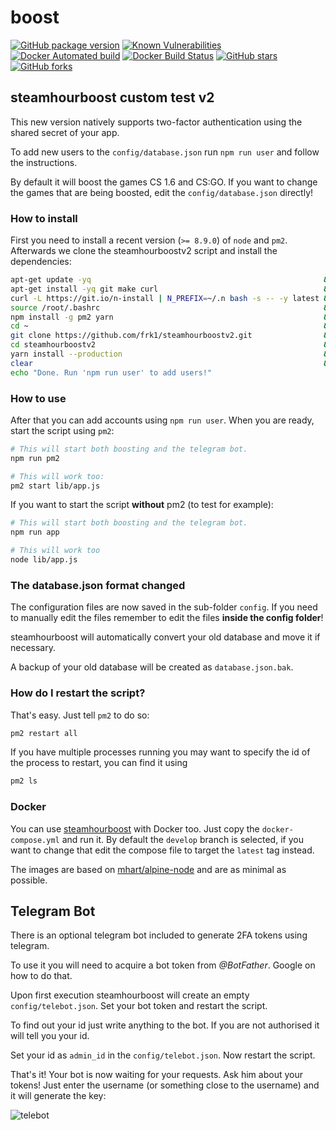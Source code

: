 # boost
[![GitHub package version](https://img.shields.io/github/package-json/v/frk1/steamhourboostv2.svg)](https://github.com/frk1/steamhourboostv2/tree/master)
[![Known Vulnerabilities](https://snyk.io/test/github/frk1/steamhourboostv2/badge.svg)](https://snyk.io/test/github/frk1/steamhourboostv2)
[![Docker Automated build](https://img.shields.io/docker/automated/frk1/steamhourboostv2.svg)](https://hub.docker.com/r/frk1/steamhourboostv2/)
[![Docker Build Status](https://img.shields.io/docker/build/frk1/steamhourboostv2.svg)](https://hub.docker.com/r/frk1/steamhourboostv2/)
[![GitHub stars](https://img.shields.io/github/stars/frk1/steamhourboostv2.svg?style=social&label=Stars)](https://github.com/frk1/steamhourboostv2)
[![GitHub forks](https://img.shields.io/github/forks/frk1/steamhourboostv2.svg?style=social&label=Fork)](https://github.com/frk1/steamhourboostv2)

## steamhourboost custom test v2

This new version natively supports two-factor authentication using the shared secret of your app.

To add new users to the `config/database.json` run `npm run user` and follow the instructions.

By default it will boost the games CS 1.6 and CS:GO. If you want to change the games that are being boosted, edit the `config/database.json` directly!

### How to install
First you need to install a recent version (`>= 8.9.0`) of `node` and `pm2`. Afterwards we clone the steamhourboostv2 script and install the dependencies:

```bash
apt-get update -yq                                                    && \
apt-get install -yq git make curl                                     && \
curl -L https://git.io/n-install | N_PREFIX=~/.n bash -s -- -y latest && \
source /root/.bashrc                                                  && \
npm install -g pm2 yarn                                               && \
cd ~                                                                  && \
git clone https://github.com/frk1/steamhourboostv2.git                && \
cd steamhourboostv2                                                   && \
yarn install --production                                             && \
clear                                                                 && \
echo "Done. Run 'npm run user' to add users!"
```

### How to use

After that you can add accounts using `npm run user`. When you are ready, start the script using `pm2`:

```bash
# This will start both boosting and the telegram bot.
npm run pm2

# This will work too:
pm2 start lib/app.js
```

If you want to start the script **without** pm2 (to test for example):

```bash
# This will start both boosting and the telegram bot.
npm run app

# This will work too
node lib/app.js
```

### The database.json format changed

The configuration files are now saved in the sub-folder `config`.
If you need to manually edit the files remember to edit the files **inside the config folder**!

steamhourboost will automatically convert your old database and move it if necessary.

A backup of your old database will be created as `database.json.bak`.

### How do I restart the script?

That's easy. Just tell `pm2` to do so:

```bash
pm2 restart all
```

If you have multiple processes running you may want to specify the id of the process to restart, you can find it using

```bash
pm2 ls
```

### Docker

You can use [steamhourboost](https://hub.docker.com/r/frk1/steamhourboostv2/) with Docker too. Just copy the `docker-compose.yml` and run it.
By default the `develop` branch is selected, if you want to change that edit the compose file to target the `latest` tag instead.

The images are based on [mhart/alpine-node](https://github.com/mhart/alpine-node) and are as minimal as possible.

## Telegram Bot

There is an optional telegram bot included to generate 2FA tokens using telegram.

To use it you will need to acquire a bot token from *@BotFather*. Google on how to do that.

Upon first execution steamhourboost will create an empty `config/telebot.json`. Set your bot token and restart the script.

To find out your id just write anything to the bot. If you are not authorised it will tell you your id.

Set your id as `admin_id` in the `config/telebot.json`. Now restart the script.

That's it! Your bot is now waiting for your requests. Ask him about your tokens! Just enter the username (or something close to the username) and it will generate the key:

![telebot](https://raw.githubusercontent.com/frk1/steamhourboostv2/master/docs/telebot.gif)
